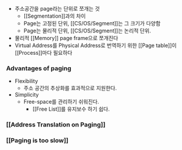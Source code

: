 - 주소공간을 page라는 단위로 쪼개는 것
	- [[Segmentation]]과의 차이
	- Page는 고정된 단위, [[CS/OS/Segment]]는 그 크기가 다양함
	- Page는 물리적 단위, [[CS/OS/Segment]]는 논리적 단위.
- 물리적 [[Memory]] page frame으로 쪼개진다
- Virtual Address를 Physical Address로 번역하기 위한 [[Page table]]이 [[Process]]마다 필요하다

### Advantages of paging
- Flexibility
	- 주소 공간의 추상화를 효과적으로 지원한다.
- Simplicity
	- Free-space를 관리하기 쉬워진다.
		- [[Free List]]를 유지보수 하기 쉽다.

### [[Address Translation on Paging]]

### [[Paging is too slow]]

